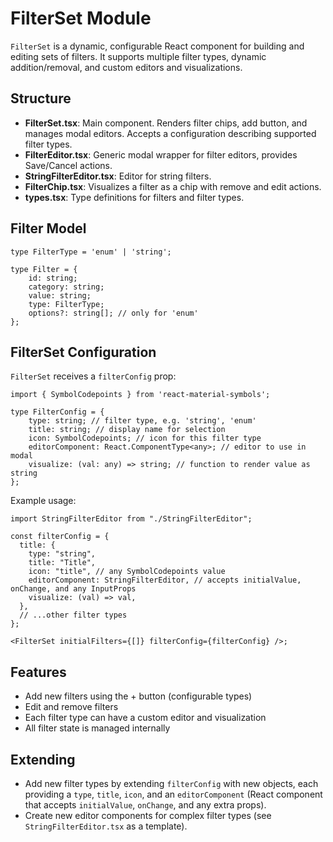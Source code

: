 # FilterSet Module

`FilterSet` is a dynamic, configurable React component for building and editing sets of filters. It supports multiple filter types, dynamic addition/removal, and custom editors and visualizations.

## Structure

- **FilterSet.tsx**: Main component. Renders filter chips, add button, and manages modal editors. Accepts a configuration describing supported filter types.
- **FilterEditor.tsx**: Generic modal wrapper for filter editors, provides Save/Cancel actions.
- **StringFilterEditor.tsx**: Editor for string filters.
- **FilterChip.tsx**: Visualizes a filter as a chip with remove and edit actions.
- **types.tsx**: Type definitions for filters and filter types.

## Filter Model

```
type FilterType = 'enum' | 'string';

type Filter = {
    id: string;
    category: string;
    value: string;
    type: FilterType;
    options?: string[]; // only for 'enum'
};
```

## FilterSet Configuration

`FilterSet` receives a `filterConfig` prop:

```
import { SymbolCodepoints } from 'react-material-symbols';

type FilterConfig = {
    type: string; // filter type, e.g. 'string', 'enum'
    title: string; // display name for selection
    icon: SymbolCodepoints; // icon for this filter type
    editorComponent: React.ComponentType<any>; // editor to use in modal
    visualize: (val: any) => string; // function to render value as string
};
```

Example usage:

```
import StringFilterEditor from "./StringFilterEditor";

const filterConfig = {
  title: {
    type: "string",
    title: "Title",
    icon: "title", // any SymbolCodepoints value
    editorComponent: StringFilterEditor, // accepts initialValue, onChange, and any InputProps
    visualize: (val) => val,
  },
  // ...other filter types
};

<FilterSet initialFilters={[]} filterConfig={filterConfig} />;
```

## Features

- Add new filters using the + button (configurable types)
- Edit and remove filters
- Each filter type can have a custom editor and visualization
- All filter state is managed internally

## Extending

- Add new filter types by extending `filterConfig` with new objects, each providing a `type`, `title`, `icon`, and an `editorComponent` (React component that accepts `initialValue`, `onChange`, and any extra props).
- Create new editor components for complex filter types (see `StringFilterEditor.tsx` as a template).

